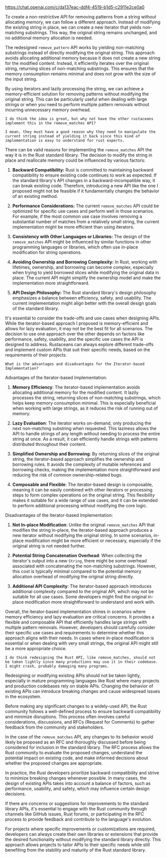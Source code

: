 https://chat.openai.com/c/da137eac-ddf4-4519-b1d5-c2911e2ce0a0



To create a non-restrictive API for removing patterns from a string without allocating memory, we can follow a different approach. Instead of modifying the existing string in place, we can create a new iterator that yields non-matching substrings. This way, the original string remains unchanged, and no additional memory allocation is needed. 

The redesigned `remove_pattern` API works by yielding non-matching substrings instead of directly modifying the original string. This approach avoids allocating additional memory because it does not create a new string for the modified content. Instead, it efficiently iterates over the original string, returning slices of non-matching substrings. This ensures that the memory consumption remains minimal and does not grow with the size of the input string.

By using iterators and lazily processing the string, we can achieve a memory-efficient solution for removing patterns without modifying the original string. This can be particularly useful when dealing with large strings or when you need to perform multiple pattern removals without incurring unnecessary memory overhead.


```
I do think the idea is great, but why not have the other rustaceans implement this in the remove_matches API?

I mean, they must have a good reason why they need to manipulate the current string instead of yielding it back since this kind of implementation is easy to understand for rust experts.
```

There can be valid reasons for implementing the `remove_matches` API the way it is in the Rust standard library. The decision to modify the string in place and reallocate memory could be influenced by various factors:

1. **Backward Compatibility:** Rust is committed to maintaining backward compatibility to ensure existing code continues to work as expected. If the standard library's API changes in a backward-incompatible way, it can break existing code. Therefore, introducing a new API like the one I proposed might not be feasible if it fundamentally changes the behavior of an existing method.

2. **Performance Considerations:** The current `remove_matches` API could be optimized for specific use cases and perform well in those scenarios. For example, if the most common use case involves removing a substantial number of matches from a relatively small string, the current implementation might be more efficient than using iterators.

3. **Consistency with Other Languages or Libraries:** The design of the `remove_matches` API might be influenced by similar functions in other programming languages or libraries, which often use in-place modification for string operations.

4. **Avoiding Ownership and Borrowing Complexity:** In Rust, working with lifetimes, ownership, and borrowing can become complex, especially when trying to yield borrowed slices while modifying the original data in place. The current API might simplify the ownership model and make the implementation more straightforward.

5. **API Design Philosophy:** The Rust standard library's design philosophy emphasizes a balance between efficiency, safety, and usability. The current implementation might align better with the overall design goals of the standard library.

It's essential to consider the trade-offs and use cases when designing APIs. While the iterator-based approach I proposed is memory-efficient and allows for lazy evaluation, it may not be the best fit for all scenarios. The decision to use one approach over the other depends on factors like performance, safety, usability, and the specific use cases the API is designed to address. Rustaceans can always explore different trade-offs and implement custom APIs that suit their specific needs, based on the requirements of their projects.


```
What is the advantages and disadvantages for the Iterator-based Implementation?
```

Advantages of the Iterator-based Implementation:

1. **Memory Efficiency**: The iterator-based implementation avoids allocating additional memory for the modified content. It lazily processes the string, returning slices of non-matching substrings, which helps keep memory consumption minimal. This is especially beneficial when working with large strings, as it reduces the risk of running out of memory.

2. **Lazy Evaluation**: The iterator works on-demand, only producing the next non-matching substring when requested. This laziness allows the API to handle strings of any length without needing to process the entire string at once. As a result, it can efficiently handle strings with patterns distributed throughout their content.

3. **Simplified Ownership and Borrowing**: By returning slices of the original string, the iterator-based approach simplifies the ownership and borrowing rules. It avoids the complexity of mutable references and borrowing checks, making the implementation more straightforward and reducing the risk of common ownership-related bugs.

4. **Composable and Flexible**: The iterator-based design is composable, meaning it can be easily combined with other iterators or processing steps to form complex operations on the original string. This flexibility makes it suitable for a wide range of use cases, and it can be extended to perform additional processing without modifying the core logic.

Disadvantages of the Iterator-based Implementation:

1. **Not In-place Modification**: Unlike the original `remove_matches` API that modifies the string in-place, the iterator-based approach produces a new iterator without modifying the original string. In some scenarios, in-place modification might be more efficient or necessary, especially if the original string is not needed further.

2. **Potential String Concatenation Overhead**: When collecting the iterator's output into a new `String`, there might be some overhead associated with concatenating the non-matching substrings. However, this cost is typically minimal compared to the potential memory allocation overhead of modifying the original string directly.

3. **Additional API Complexity**: The iterator-based approach introduces additional complexity compared to the original API, which may not be suitable for all use cases. Some developers might find the original in-place modification more straightforward to understand and work with.

Overall, the iterator-based implementation shines in scenarios where memory efficiency and lazy evaluation are critical concerns. It provides a flexible and composable API that efficiently handles large strings with multiple pattern removals. However, developers should carefully consider their specific use cases and requirements to determine whether this approach aligns with their needs. In cases where in-place modification is essential or when dealing with very small strings, the original API might still be a more appropriate choice.


```
I do think redesigning the Rust API, like remove_matches, should not be taken lightly since many productions may use it in their codebase. I might crash, probably damaging many programs.
```

Redesigning or modifying existing APIs should not be taken lightly, especially in mature programming languages like Rust where many projects and production codebases rely on stable APIs. Changing the behavior of existing APIs can introduce breaking changes and cause widespread issues in the ecosystem.

Before making any significant changes to a widely-used API, the Rust community follows a well-defined process to ensure backward compatibility and minimize disruptions. This process often involves careful considerations, discussions, and RFCs (Request for Comments) to gather feedback from the community and stakeholders.

In the case of the `remove_matches` API, any changes to its behavior would likely be proposed as an RFC and thoroughly discussed before being considered for inclusion in the standard library. The RFC process allows the Rust community to evaluate the proposed changes, understand the potential impact on existing code, and make informed decisions about whether the proposed changes are appropriate.

In practice, the Rust developers prioritize backward compatibility and strive to minimize breaking changes whenever possible. In many cases, the design of existing APIs takes into account a balance of factors, such as performance, usability, and safety, which may influence certain design decisions.

If there are concerns or suggestions for improvements to the standard library APIs, it's essential to engage with the Rust community through channels like GitHub issues, Rust forums, or participating in the RFC process to provide feedback and contribute to the language's evolution.

For projects where specific improvements or customizations are required, developers can always create their own libraries or extensions that provide the desired functionality without modifying the standard library directly. This approach allows projects to tailor APIs to their specific needs while still benefiting from the stability and maturity of the Rust standard library.